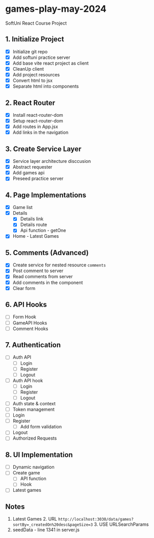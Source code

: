 # games-play-may-2024
SoftUni React Course Project

## 1. Initialize Project
- [x] Initialize git repo
- [x] Add softuni practice server
- [x] Add base vite react project as client
- [x] CleanUp client
- [x] Add project resources
- [x] Convert html to jsx
- [x] Separate html into components
## 2. React Router
- [x] Install react-router-dom
- [x] Setup react-router-dom
- [x] Add routes in App.jsx
- [x] Add links in the navigation
## 3. Create Service Layer
- [x] Service layer architecture disccusion
- [x] Abstract requester
- [x] Add games api
- [x] Preseed practice server
## 4. Page Implementations
- [x] Game list
- [x] Details
  - [x] Details link
  - [x] Details route
  - [x] Api function - getOne
- [x] Home - Latest Games
## 5. Comments (Advanced)
- [x] Create service for nested resource `comments`
- [x] Post comment to server
- [x] Read comments from server
- [x] Add comments in the component
- [x] Clear form
## 6. API Hooks
- [ ] Form Hook
- [ ] GameAPI Hooks
- [ ] Comment Hooks
## 7. Authentication
- [ ] Auth API
  - [ ] Login
  - [ ] Register
  - [ ] Logout
- [ ] Auth API hook
  - [ ] Login
  - [ ] Register
  - [ ] Logout
- [ ] Auth state & context
- [ ] Token management
- [ ] Login
- [ ] Register
  - [ ] Add form validation
- [ ] Logout
- [ ] Authorized Requests
## 8. UI Implementation 
- [ ] Dynamic navigation
- [ ] Create game
  - [ ] API function
  - [ ] Hook
- [ ] Latest games

## Notes
  1. Latest Games
     2. URL `http://localhost:3030/data/games?sortBy=_createdOn%20desc&pageSize=3`
     3. USE URLSearchParams
  2. seedData - line 1341 in server.js
